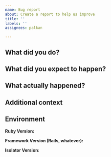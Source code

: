 ```yaml
---
name: Bug report
about: Create a report to help us improve
title: ''
labels: ''
assignees: palkan

---
```


## What did you do?

## What did you expect to happen?

## What actually happened?

<!--

Please, try to run the failing code/test with the Isolator verbose output turned on and provide logs:

   ISOLATOR_DEBUG=true ruby some_code.rb
-->

## Additional context

## Environment

**Ruby Version:**

**Framework Version (Rails, whatever):**

**Isolator Version:**
